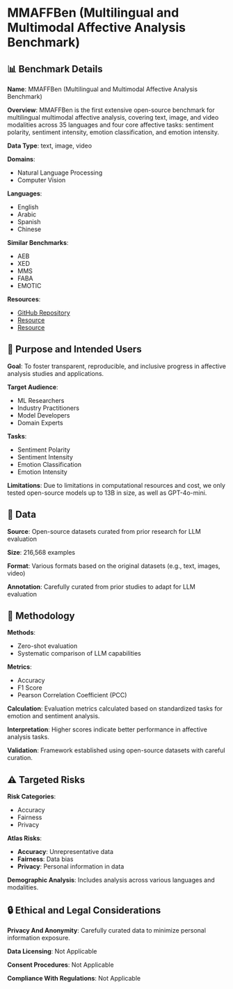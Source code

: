 # MMAFFBen (Multilingual and Multimodal Affective Analysis Benchmark)

## 📊 Benchmark Details

**Name**: MMAFFBen (Multilingual and Multimodal Affective Analysis Benchmark)

**Overview**: MMAFFBen is the first extensive open-source benchmark for multilingual multimodal affective analysis, covering text, image, and video modalities across 35 languages and four core affective tasks: sentiment polarity, sentiment intensity, emotion classification, and emotion intensity.

**Data Type**: text, image, video

**Domains**:
- Natural Language Processing
- Computer Vision

**Languages**:
- English
- Arabic
- Spanish
- Chinese

**Similar Benchmarks**:
- AEB
- XED
- MMS
- FABA
- EMOTIC

**Resources**:
- [GitHub Repository](https://github.com/lzw108/MMAFFBen)
- [Resource](https://huggingface.co/datasets/lzw1008/MMAFFBen/tree/main)
- [Resource](https://huggingface.co/datasets/lzw1008/MMAFFIn/tree/main)

## 🎯 Purpose and Intended Users

**Goal**: To foster transparent, reproducible, and inclusive progress in affective analysis studies and applications.

**Target Audience**:
- ML Researchers
- Industry Practitioners
- Model Developers
- Domain Experts

**Tasks**:
- Sentiment Polarity
- Sentiment Intensity
- Emotion Classification
- Emotion Intensity

**Limitations**: Due to limitations in computational resources and cost, we only tested open-source models up to 13B in size, as well as GPT-4o-mini.

## 💾 Data

**Source**: Open-source datasets curated from prior research for LLM evaluation

**Size**: 216,568 examples

**Format**: Various formats based on the original datasets (e.g., text, images, video)

**Annotation**: Carefully curated from prior studies to adapt for LLM evaluation

## 🔬 Methodology

**Methods**:
- Zero-shot evaluation
- Systematic comparison of LLM capabilities

**Metrics**:
- Accuracy
- F1 Score
- Pearson Correlation Coefficient (PCC)

**Calculation**: Evaluation metrics calculated based on standardized tasks for emotion and sentiment analysis.

**Interpretation**: Higher scores indicate better performance in affective analysis tasks.

**Validation**: Framework established using open-source datasets with careful curation.

## ⚠️ Targeted Risks

**Risk Categories**:
- Accuracy
- Fairness
- Privacy

**Atlas Risks**:
- **Accuracy**: Unrepresentative data
- **Fairness**: Data bias
- **Privacy**: Personal information in data

**Demographic Analysis**: Includes analysis across various languages and modalities.

## 🔒 Ethical and Legal Considerations

**Privacy And Anonymity**: Carefully curated data to minimize personal information exposure.

**Data Licensing**: Not Applicable

**Consent Procedures**: Not Applicable

**Compliance With Regulations**: Not Applicable
